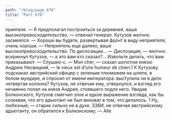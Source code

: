 ```yaml
---
path: "/blog/page_670"
title: "Part 670"
---
```


приятеля.
— Я предполагал построиться за деревней, ваше высокопревосходительство, — отвечал генерал.
Кутузов желчно засмеялся.
— Хороши вы будете, развертывая фронт в виду неприятеля, очень хороши.
— Неприятель еще далеко, ваше высокопревосходительство. По диспозиции...
— Диспозиция, — желчно вскрикнул Кутузов, — а это вам кто сказал?... Извольте делать, что́ вам приказывают.
— Слушаю-с.
— Mon cher, — сказал шопотом князю Андрею Несвицкий, — le vieux est d’une humeur de chien.1
К Кутузову подскакал австрийский офицер с зеленым плюмажем на шляпе, в белом мундире, и спросил от имени императора: выступила ли в дело четвертая колонна?
Кутузов, не отвечая ему, отвернулся, и взгляд его нечаянно попал на князя Андрея, стоявшего подле него. Увидав Болконского, Кутузов смягчил злое и едкое выражение взгляда, как бы сознавая, что его адъютант не был виноват в том, что́ делалось. 1 Ну, любезный, — старик сильно не в духе.
336И, не отвечая австрийскому адъютанту, он обратился к Болконскому;
— Alle
